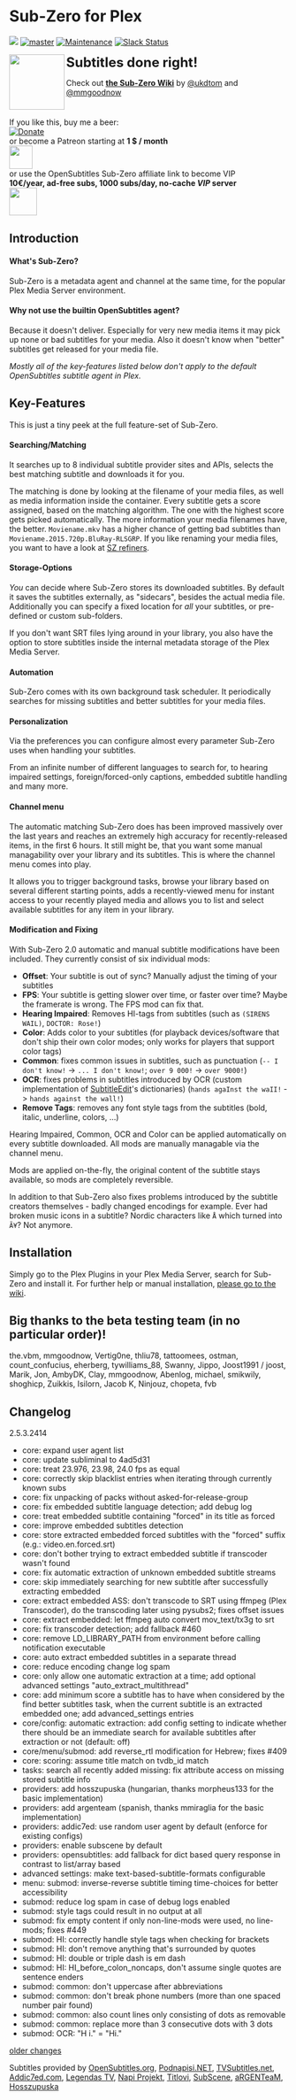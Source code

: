 # Sub-Zero for Plex
[![](https://img.shields.io/github/release/pannal/Sub-Zero.bundle.svg?style=flat&label=stable)](https://github.com/pannal/Sub-Zero.bundle/releases/latest)<!--[![](https://img.shields.io/github/release/pannal/Sub-Zero.bundle/all.svg?maxAge=2592000&label=testing+2.0+RC9)](https://github.com/pannal/Sub-Zero.bundle/releases)--> [![master](https://img.shields.io/badge/master-stable-green.svg?maxAge=2592000)]()
[![Maintenance](https://img.shields.io/maintenance/yes/2018.svg)]()
[![Slack Status](https://szslack.fragstore.net/badge.svg)](https://szslack.fragstore.net)

<img src="https://raw.githubusercontent.com/pannal/Sub-Zero.bundle/master/Contents/Resources/subzero.gif" align="left" height="100"> <font size="5"><b>Subtitles done right!</b></font><br />

Check out **[the Sub-Zero Wiki](https://github.com/pannal/Sub-Zero.bundle/wiki)** by [@ukdtom](https://github.com/ukdtom) and [@mmgoodnow](https://github.com/mmgoodnow) <br />
<br style="clear:left;"/>

If you like this, buy me a beer: <br>[![Donate](https://www.paypalobjects.com/en_US/i/btn/btn_donate_LG.gif)](https://www.paypal.com/cgi-bin/webscr?cmd=_s-xclick&hosted_button_id=G9VKR2B8PMNKG) <br>or become a Patreon starting at **1 $ / month** <br><a href="https://www.patreon.com/subzero_plex" target="_blank"><img src="http://www.wenspencer.com/wp-content/uploads/2017/02/patreon-button.png" height="42" /></a> <br>or use the OpenSubtitles Sub-Zero affiliate link to become VIP <br>**10€/year, ad-free subs, 1000 subs/day, no-cache *VIP* server**<br><a href="http://v.ht/osvip" target="_blank"><img src="https://static.opensubtitles.org/gfx/logo.gif" height="50" /></a> 

## Introduction
#### What's Sub-Zero?
Sub-Zero is a metadata agent and channel at the same time, for the popular Plex Media Server environment.

#### Why not use the builtin OpenSubtitles agent?
Because it doesn't deliver. Especially for very new media items it may pick up none or bad subtitles for your media. Also it doesn't know when "better" subtitles get released for your media file.

*Mostly all of the key-features listed below don't apply to the default OpenSubtitles subtitle agent in Plex.*

## Key-Features
This is just a tiny peek at the full feature-set of Sub-Zero.

#### Searching/Matching
It searches up to 8 individual subtitle provider sites and APIs, selects the best matching subtitle and downloads it for you.

The matching is done by looking at the filename of your media files, as well as media information inside the container.
Every subtitle gets a score assigned, based on the matching algorithm. The one with the highest score gets picked automatically. The more information your media filenames have, the better. `Moviename.mkv` has a higher chance of getting bad subtitles than `Moviename.2015.720p.BluRay-RLSGRP`. If you like renaming your media files, you want to have a look at [SZ refiners](https://github.com/pannal/Sub-Zero.bundle/wiki/Refiners).

#### Storage-Options
*You* can decide where Sub-Zero stores its downloaded subtitles. By default it saves the subtitles externally, as "sidecars", besides the actual media file.
Additionally you can specify a fixed location for *all* your subtitles, or pre-defined or custom sub-folders.

If you don't want SRT files lying around in your library, you also have the option to store subtitles inside the internal metadata storage of the Plex Media Server.

#### Automation
Sub-Zero comes with its own background task scheduler. It periodically searches for missing subtitles and better subtitles for your media files.

#### Personalization
Via the preferences you can configure almost every parameter Sub-Zero uses when handling your subtitles.

From an infinite number of different languages to search for, to hearing impaired settings, foreign/forced-only captions, embedded subtitle handling and many more.

#### Channel menu
The automatic matching Sub-Zero does has been improved massively over the last years and reaches an extremely high accuracy for recently-released items, in the first 6 hours. It still might be, that you want some manual managability over your library and its subtitles. This is where the channel menu comes into play.

It allows you to trigger background tasks, browse your library based on several different starting points, adds a recently-viewed menu for instant access to your recently played media and allows you to list and select available subtitles for any item in your library.

#### Modification and Fixing
With Sub-Zero 2.0 automatic and manual subtitle modifications have been included.
They currently consist of six individual mods:
- **Offset**: Your subtitle is out of sync? Manually adjust the timing of your subtitles
- **FPS**: Your subtitle is getting slower over time, or faster over time? Maybe the framerate is wrong. The FPS mod can fix that.
- **Hearing Impaired**: Removes HI-tags from subtitles (such as `(SIRENS WAIL)`, `DOCTOR: Rose!`)
- **Color**: Adds color to your subtitles (for playback devices/software that don't ship their own color modes; only works for players that support color tags)
- **Common**: fixes common issues in subtitles, such as punctuation (`-- I don't know!` -> `... I don't know!`; `over 9 000!` -> `over 9000!`)
- **OCR**: fixes problems in subtitles introduced by OCR (custom implementation of [SubtitleEdit](https://github.com/SubtitleEdit/subtitleedit)'s dictionaries) (`hands agaInst the waII!` -> `hands against the wall!`)
- **Remove Tags**: removes any font style tags from the subtitles (bold, italic, underline, colors, ...)

Hearing Impaired, Common, OCR and Color can be applied automatically on every subtitle downloaded. All mods are manually managable via the channel menu.

Mods are applied on-the-fly, the original content of the subtitle stays available, so mods are completely reversible.

In addition to that Sub-Zero also fixes problems introduced by the subtitle creators themselves - badly changed encodings for example.
Ever had broken music icons in a subtitle? Nordic characters like `Å` which turned into `Ã¥`? Not anymore.

## Installation
Simply go to the Plex Plugins in your Plex Media Server, search for Sub-Zero and install it.
For further help or manual installation, [please go to the wiki](https://github.com/pannal/Sub-Zero.bundle/wiki).

## Big thanks to the beta testing team (in no particular order)!
the.vbm, mmgoodnow, Vertig0ne, thliu78, tattoomees, ostman, count_confucius, 
eherberg, tywilliams_88, Swanny, Jippo, Joost1991 / joost, Marik, Jon, AmbyDK, 
Clay, mmgoodnow, Abenlog, michael, smikwily, shoghicp, Zuikkis, Isilorn, 
Jacob K, Ninjouz, chopeta, fvb

## Changelog

2.5.3.2414

- core: expand user agent list
- core: update subliminal to 4ad5d31
- core: treat 23.976, 23.98, 24.0 fps as equal
- core: correctly skip blacklist entries when iterating through currently known subs
- core: fix unpacking of packs without asked-for-release-group
- core: fix embedded subtitle language detection; add debug log
- core: treat embedded subtitle containing "forced" in its title as forced
- core: improve embedded subtitles detection
- core: store extracted embedded forced subtitles with the "forced" suffix (e.g.: video.en.forced.srt)
- core: don't bother trying to extract embedded subtitle if transcoder wasn't found
- core: fix automatic extraction of unknown embedded subtitle streams
- core: skip immediately searching for new subtitle after successfully extracting embedded
- core: extract embedded ASS: don't transcode to SRT using ffmpeg (Plex Transcoder), do the transcoding later using pysubs2; fixes offset issues
- core: extract embedded: let ffmpeg auto convert mov_text/tx3g to srt
- core: fix transcoder detection; add fallback #460
- core: remove LD_LIBRARY_PATH from environment before calling notification executable
- core: auto extract embedded subtitles in a separate thread
- core: reduce encoding change log spam
- core: only allow one automatic extraction at a time; add optional advanced settings "auto_extract_multithread"
- core: add minimum score a subtitle has to have when considered by the find better subtitles task, when the current subtitle is an extracted embedded one; add advanced_settings entries
- core/config: automatic extraction: add config setting to indicate whether there should be an immediate search for available subtitles after extraction or not (default: off)
- core/menu/submod: add reverse_rtl modification for Hebrew; fixes #409
- core: scoring: assume title match on tvdb_id match
- tasks: search all recently added missing: fix attribute access on missing stored subtitle info
- providers: add hosszupuska (hungarian, thanks morpheus133 for the basic implementation)
- providers: add argenteam (spanish, thanks mmiraglia for the basic implementation)
- providers: addic7ed: use random user agent by default (enforce for existing configs)
- providers: enable subscene by default
- providers: opensubtitles: add fallback for dict based query response in contrast to list/array based
- advanced settings: make text-based-subtitle-formats configurable
- menu: submod: inverse-reverse subtitle timing time-choices for better accessibility
- submod: reduce log spam in case of debug logs enabled
- submod: style tags could result in no output at all
- submod: fix empty content if only non-line-mods were used, no line-mods; fixes #449
- submod: HI: correctly handle style tags when checking for brackets
- submod: HI: don't remove anything that's surrounded by quotes
- submod: HI: double or triple dash is em dash
- submod: HI: HI_before_colon_noncaps, don't assume single quotes are sentence enders
- submod: common: don't uppercase after abbreviations
- submod: common: don't break phone numbers (more than one spaced number pair found)
- submod: common: also count lines only consisting of dots as removable
- submod: common: replace more than 3 consecutive dots with 3 dots
- submod: OCR: "H i." = "Hi."




[older changes](CHANGELOG.md)


Subtitles provided by [OpenSubtitles.org](http://www.opensubtitles.org/), [Podnapisi.NET](https://www.podnapisi.net/), [TVSubtitles.net](http://www.tvsubtitles.net/), [Addic7ed.com](http://www.addic7ed.com/), [Legendas TV](http://legendas.tv/), [Napi Projekt](http://www.napiprojekt.pl/), [Titlovi](http://titlovi.com), [SubScene](https://subscene.com/), [aRGENTeaM](http://argenteam.net), [Hosszupuska](http://hosszupuskasub.com/)
